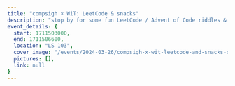 ```yaml
---
title: "compsigh × WiT: LeetCode & snacks"
description: "stop by for some fun LeetCode / Advent of Code riddles & share solutions! snacks provided as well :)"
event_details: {
  start: 1711503000,
  end: 1711506600,
  location: "LS 103",
  cover_image: "/events/2024-03-26/compsigh-x-wit-leetcode-and-snacks-og.png",
  pictures: [],
  link: null
}
---
```

